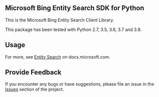 ## Microsoft Bing Entity Search SDK for Python

This is the Microsoft Bing Entity Search Client Library.

This package has been tested with Python 2.7, 3.5, 3.6, 3.7 and 3.8.


## Usage

For more, see [Entity Search](https://docs.microsoft.com/en-us/bing/search-apis/bing-entity-search/overview)
on docs.microsoft.com.

## Provide Feedback

If you encounter any bugs or have suggestions, please file an issue in
the [Issues](https://github.com/microsoft/bing-search-sdk-for-python/issues)
section of the project.

